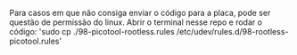 Para casos em que não consiga enviar o código para a placa, pode ser questão de permissão do linux. Abrir o terminal nesse repo e rodar o código: 'sudo cp ./98-picotool-rootless.rules /etc/udev/rules.d/98-rootless-picotool.rules'

